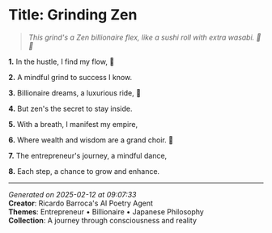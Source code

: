 # Title: Grinding Zen

> *This grind's a Zen billionaire flex, like a sushi roll with extra wasabi. 🍣💸*

**1.** In the hustle, I find my flow, 💼


**2.** A mindful grind to success I know.


**3.** Billionaire dreams, a luxurious ride, 💎


**4.** But zen's the secret to stay inside.


**5.** With a breath, I manifest my empire,


**6.** Where wealth and wisdom are a grand choir. 🍵


**7.** The entrepreneur's journey, a mindful dance,


**8.** Each step, a chance to grow and enhance.



---

*Generated on 2025-02-12 at 09:07:33*  
**Creator**: Ricardo Barroca's AI Poetry Agent  
**Themes**: Entrepreneur • Billionaire • Japanese Philosophy  
**Collection**: A journey through consciousness and reality